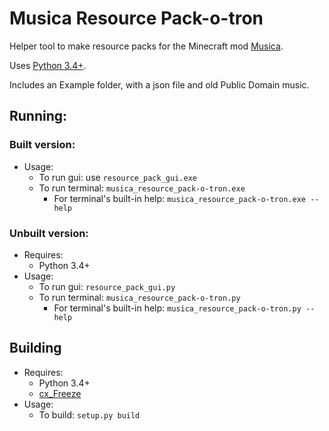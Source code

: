 ﻿Musica Resource Pack-o-tron
==================================

Helper tool to make resource packs for the Minecraft mod [Musica](http://minecraft.curseforge.com/projects/musica-a-custom-record-loader).

Uses [Python 3.4+](http://python.org/).

Includes an Example folder, with a json file and old Public Domain music.

## Running:

### Built version:
* Usage:
  * To run gui: use `resource_pack_gui.exe`
  * To run terminal: `musica_resource_pack-o-tron.exe`
    * For terminal's built-in help: `musica_resource_pack-o-tron.exe --help`

### Unbuilt version:
* Requires:
  * Python 3.4+
* Usage:
  * To run gui: `resource_pack_gui.py`
  * To run terminal: `musica_resource_pack-o-tron.py`
    * For terminal's built-in help: `musica_resource_pack-o-tron.py --help`

## Building
* Requires:
  * Python 3.4+
  * [cx_Freeze](http://cx-freeze.sourceforge.net/)
* Usage:
  * To build: `setup.py build`
